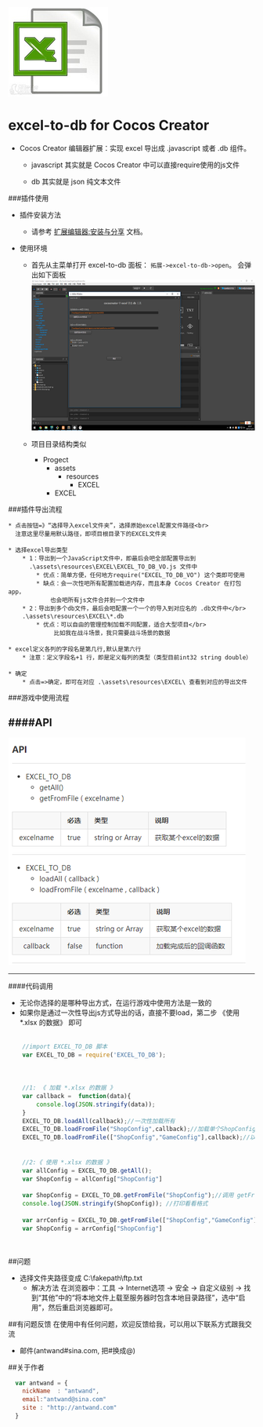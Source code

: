 ![excel-to-db](res/excel-to-db-logo.jpg)

# excel-to-db for Cocos Creator 



* Cocos Creator 编辑器扩展：实现 excel 导出成 .javascript 或者 .db  组件。

    *  javascript 其实就是 Cocos Creator 中可以直接require使用的js文件 
      
    *  db 其实就是 json 纯文本文件 




###插件使用
* 插件安装方法

    *  请参考 [扩展编辑器:安装与分享](http://www.cocos.com/docs/creator/extension/install-and-share.html) 文档。

* 使用环境

    *  首先从主菜单打开 excel-to-db 面板： `拓展->excel-to-db->open`。 会弹出如下面板
    ![mahua](res/excel-to-db-open.png)

    * 项目目录结构类似
        * Progect
            * assets
                * resources
                    * EXCEL
            * EXCEL
        

###插件导出流程

    * 点击按钮=》“选择导入excel文件夹”，选择原始excel配置文件路径<br>
      注意这里尽量用默认路径，即项目根目录下的EXCEL文件夹
    
    * 选择excel导出类型
        * 1：导出到一个JavaScript文件中，即最后会吧全部配置导出到 
          .\assets\resources\EXCEL\EXCEL_TO_DB_VO.js 文件中
            * 优点：简单方便，任何地方require("EXCEL_TO_DB_VO") 这个类即可使用
            * 缺点：会一次性吧所有配置加载进内存，而且本身 Cocos Creator 在打包app，
                也会吧所有js文件合并到一个文件中
        * 2：导出到多个db文件，最后会吧配置一个一个的导入到对应名的 .db文件中</br>
        .\assets\resources\EXCEL\*.db 
            * 优点：可以自由的管理控制加载不同配置，适合大型项目</br>
                 比如我在战斗场景，我只需要战斗场景的数据

    * excel定义各列的字段名是第几行,默认是第六行
        * 注意：定义字段名+1 行，即是定义每列的类型（类型目前int32 string double） 
        
    * 确定
        * 点击=>确定，即可在对应 .\assets\resources\EXCEL\ 查看到对应的导出文件





###游戏中使用流程

####API
---
![excel-to-db](res/excel-to-db-open-api.png)


---



####代码调用
* 无论你选择的是哪种导出方式，在运行游戏中使用方法是一致的
* 如果你是通过一次性导出js方式导出的话，直接不要load，第二步 《使用 *.xlsx 的数据》 即可

```javascript
    
    //import EXCEL_TO_DB 脚本
    var EXCEL_TO_DB = require('EXCEL_TO_DB');

   

    //1: 《 加载 *.xlsx 的数据 》
    var callback =  function(data){
        console.log(JSON.stringify(data));
    }
    EXCEL_TO_DB.loadAll(callback);//一次性加载所有
    EXCEL_TO_DB.loadFromFile("ShopConfig",callback);//加载单个ShopConfig.db文件
    EXCEL_TO_DB.loadFromFile(["ShopConfig","GameConfig"],callback);//以数组方式加载多个db文件


    //2:《 使用 *.xlsx 的数据 》
    var allConfig = EXCEL_TO_DB.getAll();
    var ShopConfig = allConfig["ShopConfig"]
    
    var ShopConfig = EXCEL_TO_DB.getFromFile("ShopConfig");//调用 getFromFile 获取 
    console.log(JSON.stringify(ShopConfig)); //打印看看格式 

    var arrConfig = EXCEL_TO_DB.getFromFile(["ShopConfig","GameConfig"]);//以数组方式获取多个
    var ShopConfig = arrConfig["ShopConfig"]

   

```


##问题
* 选择文件夹路径变成 C:\fakepath\ftp.txt
    *  解决方法
    在浏览器中：工具 -> Internet选项 -> 安全 -> 自定义级别 -> 找到“其他”中的“将本地文件上载至服务器时包含本地目录路径”，选中“启用”，然后重启浏览器即可。




##有问题反馈
在使用中有任何问题，欢迎反馈给我，可以用以下联系方式跟我交流

* 邮件(antwand#sina.com, 把#换成@)


##关于作者

```javascript
  var antwand = {
    nickName  : "antwand",
    email:"antwand@sina.com"
    site : "http://antwand.com"
  }
```

